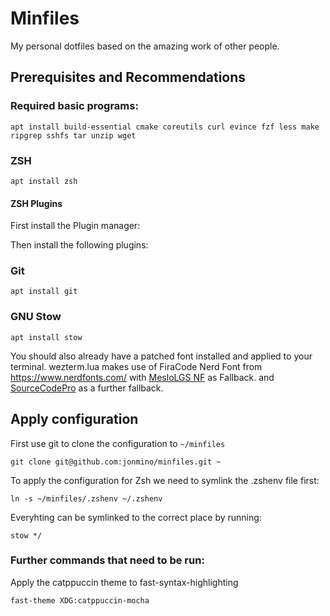 # Minfiles
My personal dotfiles based on the amazing work of other people.

## Prerequisites and Recommendations
### Required basic programs:
```
apt install build-essential cmake coreutils curl evince fzf less make ripgrep sshfs tar unzip wget
```
### ZSH
```
apt install zsh
```
#### ZSH Plugins
First install the Plugin manager:

Then install the following plugins:
### Git
```
apt install git
```
### GNU Stow
```
apt install stow
```
You should also already have a patched font installed and applied to your terminal.
wezterm.lua makes use of FiraCode Nerd Font from https://www.nerdfonts.com/
with [MesloLGS NF](https://github.com/romkatv/powerlevel10k#meslo-nerd-font-patched-for-powerlevel10k) as Fallback.
and [SourceCodePro](https://github.com/gabrielelana/awesome-terminal-fonts/blob/patching-strategy/patched/SourceCodePro%2BPowerline%2BAwesome%2BRegular.ttf) as a further fallback.
## Apply configuration
First use git to clone the configuration to `~/minfiles`
```
git clone git@github.com:jonmino/minfiles.git ~
```
To apply the configuration for Zsh we need to symlink the .zshenv file first:
```
ln -s ~/minfiles/.zshenv ~/.zshenv
```
Everyhting can be symlinked to the correct place by running:
```
stow */
```
### Further commands that need to be run:
Apply the catppuccin theme to fast-syntax-highlighting
```
fast-theme XDG:catppuccin-mocha
```
